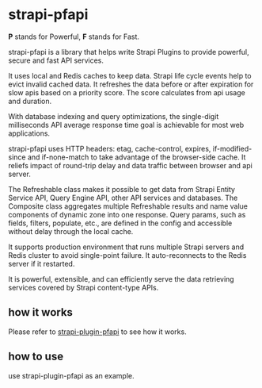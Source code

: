 # strapi-pfapi

**P** stands for Powerful, **F** stands for Fast.

strapi-pfapi is a library that helps write Strapi Plugins to provide powerful, secure and fast API services.

It uses local and Redis caches to keep data. Strapi life cycle events help to evict invalid cached data. It refreshes the data before or after expiration for slow apis based on a priority score. The score calculates from api usage and duration. 

With database indexing and query optimizations, the single-digit milliseconds API average response time goal is achievable for most web applications.

strapi-pfapi uses HTTP headers: etag, cache-control, expires, if-modified-since and if-none-match to take advantage of the browser-side cache. It reliefs impact of round-trip delay and data traffic between browser and api server.

The Refreshable class makes it possible to get data from Strapi Entity Service API, Query Engine API, other API services and databases. The Composite class aggregates multiple Refreshable results and name value components of dynamic zone into one response. Query params, such as fields, filters, populate, etc., are defined in the config and accessible without delay through the local cache.

It supports production environment that runs multiple Strapi servers and Redis cluster to avoid single-point failure. It auto-reconnects to the Redis server if it restarted.

It is powerful, extensible, and can efficiently serve the data retrieving services covered by Strapi content-type APIs.

## how it works

Please refer to <a href="https://github.com/iamsamwen/strapi-plugin-pfapi">strapi-plugin-pfapi</a> to see how it works.

## how to use

use strapi-plugin-pfapi as an example.



